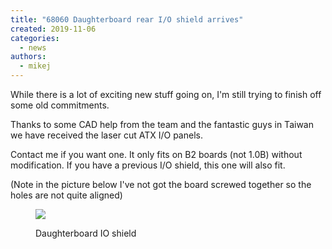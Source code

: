 ```yaml
---
title: "68060 Daughterboard rear I/O shield arrives"
created: 2019-11-06
categories: 
  - news
authors: 
  - mikej
---
```


While there is a lot of exciting new stuff going on, I'm still trying to finish off some old commitments.

Thanks to some CAD help from the team and the fantastic guys in Taiwan we have received the laser cut ATX I/O panels.

Contact me if you want one. It only fits on B2 boards (not 1.0B) without modification. If you have a previous I/O shield, this one will also fit.

(Note in the picture below I've not got the board screwed together so the holes are not quite aligned)

<figure>

![](@assets/images/db_io-1024x491.jpg)

<figcaption>Daughterboard IO shield</figcaption>
</figure>